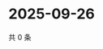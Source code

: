 # 2025-09-26

共 0 条

<!-- BEGIN ZHIHUVIDEO -->
<!-- 最后更新时间 Fri Sep 26 2025 03:09:10 GMT+0800 (China Standard Time) -->

<!-- END ZHIHUVIDEO -->
